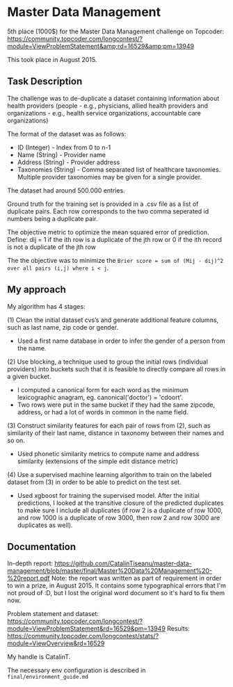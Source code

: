 # Master Data Management

5th place (1000$) for the Master Data Management challenge on Topcoder: https://community.topcoder.com/longcontest/?module=ViewProblemStatement&amp;rd=16529&amp;pm=13949

This took place in August 2015.

## Task Description

The challenge was to de-duplicate a dataset containing information about health providers (people - e.g., physicians, allied health providers and organizations - e.g., health service organizations, accountable care organizations)

The format of the dataset was as follows:

* ID (Integer) - Index from 0 to n-1
* Name (String) - Provider name
* Address (String) - Provider address
* Taxonomies (String) - Comma separated list of healthcare taxonomies. 
Multiple provider taxonomies may be given for a single provider.

The dataset had around 500.000 entries.

Ground truth for the training set is provided in a .csv file as a list of duplicate pairs. Each row corresponds to the two comma seperated id numbers being a duplicate pair.

The objective metric to optimize the mean squared error of prediction.
Define: dij = 1 if the ith row is a duplicate of the jth row or 0 if the ith record is not a duplicate of the jth row

The the objective was to minimize the `Brier score = sum of (Mij - dij)^2 over all pairs (i,j) where i < j`.

## My approach

My algorithm has 4 stages:

(1) Clean the initial dataset cvs’s and generate additional feature columns, such as last name, zip code or gender.
* Used a first name database in order to infer the gender of a person from the name.

(2) Use blocking, a technique used to group the initial rows (individual providers) into buckets such that it is feasible to directly compare all rows in a given bucket.
* I computed a canonical form for each word as the minimum lexicographic anagram, eg. canonical('doctor') = 'cdoort'.
* Two rows were put in the same bucket if they had the same zipcode, address, or had a lot of words in common in the name field.

(3) Construct similarity features for each pair of rows from (2), such as similarity of their last name, distance in taxonomy between their names and so on.
* Used phonetic similarity metrics to compute name and address similarity (extensions of the simple edit distance metric)

(4) Use a supervised machine learning algorithm to train on the labeled dataset from (3) in order to be able to predict on the test set.
* Used xgboost for training the supervised model. After the initial predictions, I looked at the transitive closure of the predicted duplicates to make sure I include all duplicates (if row 2 is a duplicate of row 1000, and row 1000 is a duplicate of row 3000, then row 2 and row 3000 are duplicates as well).

## Documentation

In-depth report: https://github.com/CatalinTiseanu/master-data-management/blob/master/final/Master%20Data%20Management%20-%20report.pdf
Note: the report was written as part of requirement in order to win a prize, in August 2015. It contains some typographical
errors that I'm not proud of :D, but I lost the original word document so it's hard to fix them now.

Problem statement and dataset: https://community.topcoder.com/longcontest/?module=ViewProblemStatement&rd=16529&pm=13949
Results: https://community.topcoder.com/longcontest/stats/?module=ViewOverview&rd=16529

My handle is CatalinT.

The necessary env configuration is described in `final/environment_guide.md`


